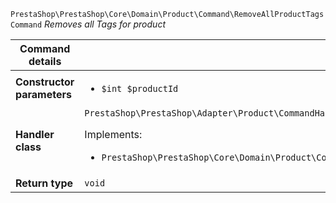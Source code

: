 `PrestaShop\PrestaShop\Core\Domain\Product\Command\RemoveAllProductTagsCommand`
_Removes all Tags for product_

| Command details            |    |
| -------------------------- | -- |
| **Constructor parameters** | <ul> <li>`$int $productId`</li> </ul> |
| **Handler class**          | `PrestaShop\PrestaShop\Adapter\Product\CommandHandler\RemoveAllProductTagsHandler`  <p> Implements: </p> <ul>  <li>`PrestaShop\PrestaShop\Core\Domain\Product\CommandHandler\RemoveAllProductTagsHandlerInterface`</li>  |
| **Return type** |  `void`  |
